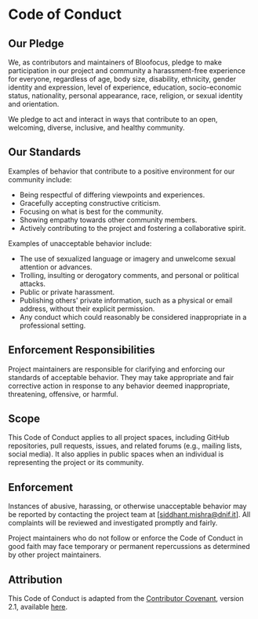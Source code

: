 # Code of Conduct

## Our Pledge

We, as contributors and maintainers of Bloofocus, pledge to make participation in our project and community a harassment-free experience for everyone, regardless of age, body size, disability, ethnicity, gender identity and expression, level of experience, education, socio-economic status, nationality, personal appearance, race, religion, or sexual identity and orientation.

We pledge to act and interact in ways that contribute to an open, welcoming, diverse, inclusive, and healthy community.

## Our Standards

Examples of behavior that contribute to a positive environment for our community include:

- Being respectful of differing viewpoints and experiences.
- Gracefully accepting constructive criticism.
- Focusing on what is best for the community.
- Showing empathy towards other community members.
- Actively contributing to the project and fostering a collaborative spirit.

Examples of unacceptable behavior include:

- The use of sexualized language or imagery and unwelcome sexual attention or advances.
- Trolling, insulting or derogatory comments, and personal or political attacks.
- Public or private harassment.
- Publishing others' private information, such as a physical or email address, without their explicit permission.
- Any conduct which could reasonably be considered inappropriate in a professional setting.

## Enforcement Responsibilities

Project maintainers are responsible for clarifying and enforcing our standards of acceptable behavior. They may take appropriate and fair corrective action in response to any behavior deemed inappropriate, threatening, offensive, or harmful.

## Scope

This Code of Conduct applies to all project spaces, including GitHub repositories, pull requests, issues, and related forums (e.g., mailing lists, social media). It also applies in public spaces when an individual is representing the project or its community.

## Enforcement

Instances of abusive, harassing, or otherwise unacceptable behavior may be reported by contacting the project team at [siddhant.mishra@dnif.it]. All complaints will be reviewed and investigated promptly and fairly.

Project maintainers who do not follow or enforce the Code of Conduct in good faith may face temporary or permanent repercussions as determined by other project maintainers.

## Attribution

This Code of Conduct is adapted from the [Contributor Covenant](https://www.contributor-covenant.org), version 2.1, available [here](https://www.contributor-covenant.org/version/2/1/code_of_conduct/).


